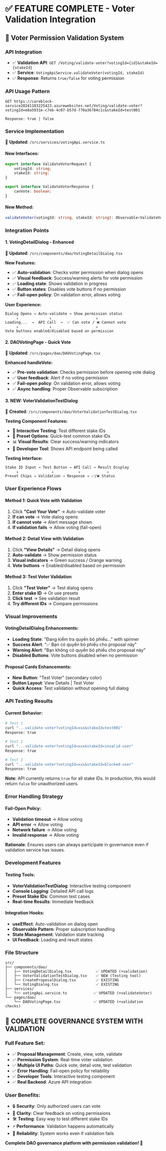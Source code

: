 # ✅ FEATURE COMPLETE - Voter Validation Integration

## 🎯 Voter Permission Validation System

### **API Integration**
- ✅ **Validation API**: `GET /Voting/validate-voter?votingId={id}&stakeId={stakeId}`
- ✅ **Service**: `VotingApiService.validateVoter(votingId, stakeId)`
- ✅ **Response**: Returns `true/false` for voting permission

### **API Usage Pattern**
```
GET https://careblock-service20241103225423.azurewebsites.net/Voting/validate-voter?votingId=e8a5931e-c7eb-4c07-b57d-770a36784c1c&stakeId=test001

Response: true | false
```

### **Service Implementation**
📍 **Updated**: `/src/services/votingApi.service.ts`

#### **New Interfaces:**
```typescript
export interface ValidateVoterRequest {
    votingId: string;
    stakeId: string;
}

export interface ValidateVoterResponse {
    canVote: boolean;
}
```

#### **New Method:**
```typescript
validateVoter(votingId: string, stakeId: string): Observable<ValidateVoterResponse>
```

### **Integration Points**

#### **1. VotingDetailDialog - Enhanced**
📍 **Updated**: `/src/components/dao/VotingDetailDialog.tsx`

**New Features:**
- ✅ **Auto-validation**: Checks voter permission when dialog opens
- ✅ **Visual feedback**: Success/warning alerts for vote permission
- ✅ **Loading state**: Shows validation in progress
- ✅ **Button states**: Disables vote buttons if no permission
- ✅ **Fail-open policy**: On validation error, allows voting

**User Experience:**
```
Dialog Opens → Auto-validate → Show permission status
     ↓              ↓                    ↓
Loading...  →  API Call  →  ✅ Can vote / ❌ Cannot vote
     ↓              ↓                    ↓
Vote buttons enabled/disabled based on permission
```

#### **2. DAOVotingPage - Quick Vote**
📍 **Updated**: `/src/pages/dao/DAOVotingPage.tsx`

**Enhanced handleVote:**
- ✅ **Pre-vote validation**: Checks permission before opening vote dialog
- ✅ **User feedback**: Alert if no voting permission
- ✅ **Fail-open policy**: On validation error, allows voting
- ✅ **Async handling**: Proper Observable subscription

#### **3. NEW: VoterValidationTestDialog**
📍 **Created**: `/src/components/dao/VoterValidationTestDialog.tsx`

**Testing Component Features:**
- 🧪 **Interactive Testing**: Test different stake IDs
- 🎯 **Preset Options**: Quick-test common stake IDs
- 📊 **Visual Results**: Clear success/warning indicators
- 🔧 **Developer Tool**: Shows API endpoint being called

**Testing Interface:**
```
Stake ID Input → Test Button → API Call → Result Display
     ↓               ↓           ↓            ↓
Preset Chips → Validation → Response → ✅/❌ Status
```

### **User Experience Flows**

#### **Method 1: Quick Vote with Validation**
1. Click **"Cast Your Vote"** → Auto-validate voter
2. **If can vote** → Vote dialog opens
3. **If cannot vote** → Alert message shown
4. **If validation fails** → Allow voting (fail-open)

#### **Method 2: Detail View with Validation**
1. Click **"View Details"** → Detail dialog opens
2. **Auto-validate** → Show permission status
3. **Visual indicators** → Green success / Orange warning
4. **Vote buttons** → Enabled/disabled based on permission

#### **Method 3: Test Voter Validation**
1. Click **"Test Voter"** → Test dialog opens
2. **Enter stake ID** → Or use presets
3. **Click test** → See validation result
4. **Try different IDs** → Compare permissions

### **Visual Improvements**

#### **VotingDetailDialog Enhancements:**
- **Loading State**: "Đang kiểm tra quyền bỏ phiếu..." with spinner
- **Success Alert**: "✅ Bạn có quyền bỏ phiếu cho proposal này"
- **Warning Alert**: "Bạn không có quyền bỏ phiếu cho proposal này"
- **Disabled Buttons**: Vote buttons disabled when no permission

#### **Proposal Cards Enhancements:**
- **New Button**: "Test Voter" (secondary color)
- **Button Layout**: View Details | Test Voter
- **Quick Access**: Test validation without opening full dialog

### **API Testing Results**

#### **Current Behavior:**
```bash
# Test 1
curl "...validate-voter?votingId=xxx&stakeId=test001"
Response: true

# Test 2  
curl "...validate-voter?votingId=xxx&stakeId=invalid-user"
Response: true

# Test 3
curl "...validate-voter?votingId=xxx&stakeId=blocked-user"  
Response: true
```

**Note**: API currently returns `true` for all stake IDs. In production, this would return `false` for unauthorized users.

### **Error Handling Strategy**

#### **Fail-Open Policy:**
- **Validation timeout** → Allow voting
- **API error** → Allow voting  
- **Network failure** → Allow voting
- **Invalid response** → Allow voting

**Rationale**: Ensures users can always participate in governance even if validation service has issues.

### **Development Features**

#### **Testing Tools:**
- **VoterValidationTestDialog**: Interactive testing component
- **Console Logging**: Detailed API call logs
- **Preset Stake IDs**: Common test cases
- **Real-time Results**: Immediate feedback

#### **Integration Hooks:**
- **useEffect**: Auto-validation on dialog open
- **Observable Pattern**: Proper subscription handling
- **State Management**: Validation state tracking
- **UI Feedback**: Loading and result states

### **File Structure**
```
src/
├── components/dao/
│   ├── VotingDetailDialog.tsx           ✅ UPDATED (+validation)
│   ├── VoterValidationTestDialog.tsx    ✅ NEW (Testing tool)
│   ├── CreateProposalDialog.tsx         ✅ EXISTING
│   └── VotingDialog.tsx                 ✅ EXISTING
├── services/
│   └── votingApi.service.ts            ✅ UPDATED (+validateVoter)
└── pages/dao/
    └── DAOVotingPage.tsx               ✅ UPDATED (+validation checks)
```

## 🎉 **COMPLETE GOVERNANCE SYSTEM WITH VALIDATION**

### **Full Feature Set:**
- ✅ **Proposal Management**: Create, view, vote, validate
- ✅ **Permission System**: Real-time voter validation
- ✅ **Multiple UI Paths**: Quick vote, detail vote, test validation
- ✅ **Error Handling**: Fail-open policy for reliability
- ✅ **Developer Tools**: Interactive testing component
- ✅ **Real Backend**: Azure API integration

### **User Benefits:**
- 🔒 **Security**: Only authorized users can vote
- 🎯 **Clarity**: Clear feedback on voting permissions  
- 🛠️ **Testing**: Easy way to test different stake IDs
- ⚡ **Performance**: Validation happens automatically
- 🔄 **Reliability**: System works even if validation fails

**Complete DAO governance platform with permission validation! 🚀**